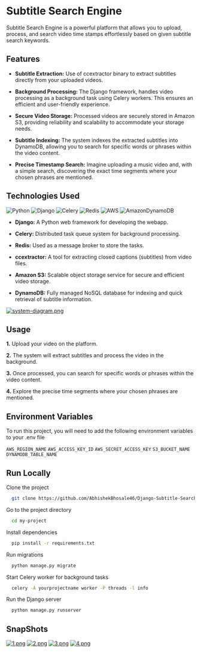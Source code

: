 # Subtitle Search Engine

Subtitle Search Engine is a powerful platform that allows you to upload, process, and search video time stamps effortlessly based on given subtitle search keywords.

## Features

- **Subtitle Extraction:** Use of ccextractor binary to extract subtitles directly from your uploaded videos.
  
- **Background Processing:** The Django framework, handles video processing as a background task using Celery workers. This ensures an efficient and user-friendly experience.

- **Secure Video Storage:** Processed videos are securely stored in Amazon S3, providing reliability and scalability to accommodate your storage needs.

- **Subtitle Indexing:** The system indexes the extracted subtitles into DynamoDB, allowing you to search for specific words or phrases within the video content.

- **Precise Timestamp Search:** Imagine uploading a music video and, with a simple search, discovering the exact time segments where your chosen phrases are mentioned.

## Technologies Used
![Python](https://img.shields.io/badge/python-3670A0?style=for-the-badge&logo=python&logoColor=ffdd54)
![Django](https://img.shields.io/badge/django-%23092E20.svg?style=for-the-badge&logo=django&logoColor=white)
![Celery](https://img.shields.io/badge/celery-%23a9cc54.svg?style=for-the-badge&logo=celery&logoColor=ddf4a4)
![Redis](https://img.shields.io/badge/redis-%23DD0031.svg?style=for-the-badge&logo=redis&logoColor=white)
![AWS](https://img.shields.io/badge/AWS-%23FF9900.svg?style=for-the-badge&logo=amazon-aws&logoColor=white)
![AmazonDynamoDB](https://img.shields.io/badge/Amazon%20DynamoDB-4053D6?style=for-the-badge&logo=Amazon%20DynamoDB&logoColor=white)

- **Django:** A Python web framework for developing the webapp.

- **Celery:** Distributed task queue system for background processing.

- **Redis:** Used as a message broker to store the tasks.

- **ccextractor:** A tool for extracting closed captions (subtitles) from video files.

- **Amazon S3:** Scalable object storage service for secure and efficient video storage.

- **DynamoDB:** Fully managed NoSQL database for indexing and quick retrieval of subtitle information.

[![system-diagram.png](https://i.postimg.cc/g2S8gZX9/system-diagram.png)](https://postimg.cc/w1N1v3QF)

## Usage

**1.** Upload your video on the platform.

**2.** The system will extract subtitles and process the video in the background.

**3.** Once processed, you can search for specific words or phrases within the video content.

**4.** Explore the precise time segments where your chosen phrases are mentioned.




## Environment Variables

To run this project, you will need to add the following environment variables to your .env file

`AWS_REGION_NAME`
`AWS_ACCESS_KEY_ID`
`AWS_SECRET_ACCESS_KEY`
`S3_BUCKET_NAME`
`DYNAMODB_TABLE_NAME`


## Run Locally

Clone the project

```bash
  git clone https://github.com/AbhishekBhosale46/Django-Subtitle-Search-Engine/
```

Go to the project directory

```bash
  cd my-project
```

Install dependencies

```bash
  pip install -r requirements.txt
```

Run migrations

```bash
  python manage.py migrate
```

Start Celery worker for background tasks

```bash
  celery -A yourprojectname worker -P threads -l info
```

Run the Django server

```bash
  python manage.py runserver
```

## SnapShots
[![1.png](https://i.postimg.cc/3JcV6Tsw/1.png)](https://postimg.cc/crfFgV4q)
[![2.png](https://i.postimg.cc/Cx0P9xvS/2.png)](https://postimg.cc/gnMHZmFT)
[![3.png](https://i.postimg.cc/BQ9M1vfH/3.png)](https://postimg.cc/4nPzDsdx)
[![4.png](https://i.postimg.cc/WzLgtSfr/4.png)](https://postimg.cc/XGLpzKW7)
